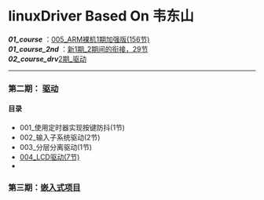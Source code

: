 # linuxDriver Based On 韦东山

***01_course*** ：[005_ARM裸机1期加强版(156节)](./01_course/裸机代码.md)  
***01_course_2nd*** ：[新1期_2期间的衔接，29节]()  
***02_course_drv***[2期_驱动](./02_course_drv/2期_驱动.md)




***  

### 第二期： [驱动](./docs/02_course_drv/2期_驱动.md)
#### 目录

- 001_使用定时器实现按键防抖(1节)  
- 002_输入子系统驱动(2节)  
- 003_分层分离驱动(1节)  
- [004_LCD驱动(7节)](./docs/02_course_drv/004_LCD驱动(7节).md)   
-


### 第三期：[嵌入式项目](./docs/03_pro/3期_项目.md)  



